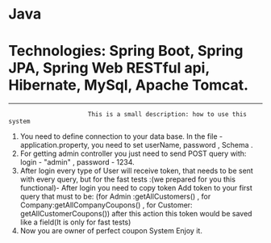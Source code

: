 # Java
# Technologies: Spring Boot, Spring JPA, Spring Web RESTful api, Hibernate, MySql, Apache Tomcat.

****************************************************************

                          This is a small description: how to use this system  

1. You need to define connection to your data base.
In the file - application.property, you need to set userName, password , Schema . 
2. For getting admin controller you just need to send POST query with: login - "admin" , password - 1234.
3. After login every type of User will receive token,  that needs to be sent with every query, 
but for the fast tests  :(we prepared for you this functional)- After login you need to copy token
Add token to your first query that must to be: 
(for Admin :getAllCustomers() , for Company:getAllCompanyCoupons() , for Customer: getAllCustomerCoupons()) after this action
this token would be saved like a field(It is only for fast tests)
4. Now you are owner of perfect coupon System Enjoy it.

